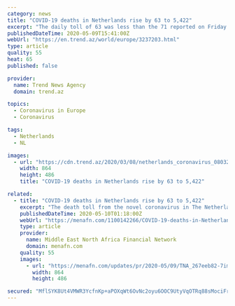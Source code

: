 ```yaml
---
category: news
title: "COVID-19 deaths in Netherlands rise by 63 to 5,422"
excerpt: "The daily toll of 63 was less than the 71 reported on Friday. \"The figures are in line with the impression that the (anti-virus) measures are working,\" RIVM said. The number of confirmed infection cases in The Netherlands rose by 289 to 42,"
publishedDateTime: 2020-05-09T15:41:00Z
webUrl: "https://en.trend.az/world/europe/3237203.html"
type: article
quality: 55
heat: 65
published: false

provider:
  name: Trend News Agency
  domain: trend.az

topics:
  - Coronavirus in Europe
  - Coronavirus

tags:
  - Netherlands
  - NL

images:
  - url: "https://cdn.trend.az/2020/03/08/netherlands_coronavirus_080320.jpg"
    width: 864
    height: 486
    title: "COVID-19 deaths in Netherlands rise by 63 to 5,422"

related:
  - title: "COVID-19 deaths in Netherlands rise by 63 to 5,422"
    excerpt: "The death toll from the novel coronavirus in The Netherlands grew by 63 in the past 24 hours to a total of 5,422, the National Institute for Public Health and the Environment (RIVM) announced on Saturday,"
    publishedDateTime: 2020-05-10T01:18:00Z
    webUrl: "https://menafn.com/1100142266/COVID-19-deaths-in-Netherlands-rise-by-63-to-5422"
    type: article
    provider:
      name: Middle East North Africa Financial Network
      domain: menafn.com
    quality: 55
    images:
      - url: "https://menafn.com/updates/pr/2020-05/09/TNA_267eeb82-7image_story.jpg"
        width: 864
        height: 486

secured: "MflSYK8Ut4VMWR3YcfnKp+aPOXqWt6OvNc2oyu6OOC9UtyVqOTRq88sMociFrLYh1ZMnYn5jUt6fR8JTdswUJjQqeo4z6m/GigN6dQL5bLOwc7VtCPYN0UcXBDOQz6py8n91fcnI+pLBAjxoVnQvhHVvqft0AucTycHBfdLe7xGNbU/xkhPdexNSI8sKJt+3fLGQTZ9igGMQA3/QxwGBbxX/xIVX3K4ElBPx61qUT6VHWLjSDN+auE3puEvlsMnYpJ+rIhSXCNcXupwc7XpKEVdqXAiuk8rDrTWr3pH87QoozN0okApG0/PMASn700o2;Q0eR6kKR90k0gyQFWWcwSg=="
---
```


